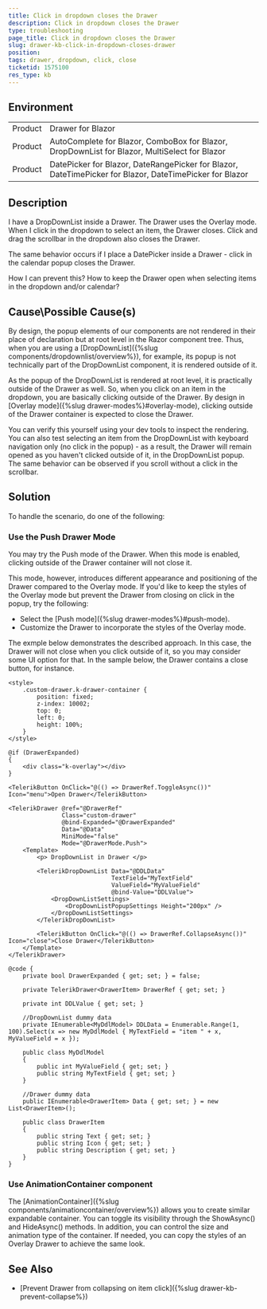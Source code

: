 ```yaml
---
title: Click in dropdown closes the Drawer
description: Click in dropdown closes the Drawer
type: troubleshooting
page_title: Click in dropdown closes the Drawer
slug: drawer-kb-click-in-dropdown-closes-drawer
position: 
tags: drawer, dropdown, click, close
ticketid: 1575100
res_type: kb
---
```


## Environment

<table>
    <tr>
        <td>Product</td>
        <td>Drawer for Blazor</td>
    </tr>
    <tr>
        <td>Product</td>
        <td>AutoComplete for Blazor, ComboBox for Blazor, DropDownList for Blazor, MultiSelect for Blazor</td>
    </tr>
    <tr>
        <td>Product</td>
        <td>DatePicker for Blazor, DateRangePicker for Blazor, DateTimePicker for Blazor, DateTimePicker for Blazor</td>
    </tr>
</table>


## Description

I have a DropDownList inside a Drawer. The Drawer uses the Overlay mode. When I click in the dropdown to select an item, the Drawer closes. Click and drag the scrollbar in the dropdown also closes the Drawer.

The same behavior occurs if I place a DatePicker inside a Drawer - click in the calendar popup closes the Drawer.

How I can prevent this? How to keep the Drawer open when selecting items in the dropdown and/or calendar?

## Cause\Possible Cause(s)

By design, the popup elements of our components are not rendered in their place of declaration but at root level in the Razor component tree. Thus, when you are using a [DropDownList]({%slug components/dropdownlist/overview%}), for example, its popup is not technically part of the DropDownList component, it is rendered outside of it.

As the popup of the DropDownList is rendered at root level, it is practically outside of the Drawer as well. So, when you click on an item in the dropdown, you are basically clicking outside of the Drawer. By design in [Overlay mode]({%slug drawer-modes%}#overlay-mode), clicking outside of the Drawer container is expected to close the Drawer.

You can verify this yourself using your dev tools to inspect the rendering. You can also test selecting an item from the DropDownList with keyboard navigation only (no click in the popup) - as a result, the Drawer will remain opened as you haven't clicked outside of it, in the DropDownList popup. The same behavior can be observed if you scroll without a click in the scrollbar.

## Solution

To handle the scenario, do one of the following:

### Use the Push Drawer Mode 

You may try the Push mode of the Drawer. When this mode is enabled, clicking outside of the Drawer container will not close it. 

This mode, however, introduces different appearance and positioning of the Drawer compared to the Overlay mode. If you'd like to keep the styles of the Overlay mode but prevent the Drawer from closing on click in the popup, try the following:

* Select the [Push mode]({%slug drawer-modes%}#push-mode).
* Customize the Drawer to incorporate the styles of the Overlay mode.

The exmple below demonstrates the described approach. In this case, the Drawer will not close when you click outside of it, so you may consider some UI option for that. In the sample below, the Drawer contains a close button, for instance.

````CSHTML
<style>
    .custom-drawer.k-drawer-container {
        position: fixed;
        z-index: 10002;
        top: 0;
        left: 0;
        height: 100%;
    }
</style>

@if (DrawerExpanded)
{
    <div class="k-overlay"></div>
}

<TelerikButton OnClick="@(() => DrawerRef.ToggleAsync())" Icon="menu">Open Drawer</TelerikButton>

<TelerikDrawer @ref="@DrawerRef"
               Class="custom-drawer"
               @bind-Expanded="@DrawerExpanded"
               Data="@Data"
               MiniMode="false"
               Mode="@DrawerMode.Push">
    <Template>
        <p> DropDownList in Drawer </p>

        <TelerikDropDownList Data="@DDLData"
                             TextField="MyTextField"
                             ValueField="MyValueField"
                             @bind-Value="DDLValue">
            <DropDownListSettings>
                <DropDownListPopupSettings Height="200px" />
            </DropDownListSettings>
        </TelerikDropDownList>

        <TelerikButton OnClick="@(() => DrawerRef.CollapseAsync())" Icon="close">Close Drawer</TelerikButton>
    </Template>
</TelerikDrawer>

@code {
    private bool DrawerExpanded { get; set; } = false;

    private TelerikDrawer<DrawerItem> DrawerRef { get; set; }

    private int DDLValue { get; set; }

    //DropDownList dummy data
    private IEnumerable<MyDdlModel> DDLData = Enumerable.Range(1, 100).Select(x => new MyDdlModel { MyTextField = "item " + x, MyValueField = x });

    public class MyDdlModel
    {
        public int MyValueField { get; set; }
        public string MyTextField { get; set; }
    }

    //Drawer dummy data
    public IEnumerable<DrawerItem> Data { get; set; } = new List<DrawerItem>();

    public class DrawerItem
    {
        public string Text { get; set; }
        public string Icon { get; set; }
        public string Description { get; set; }
    }
}
````

### Use AnimationContainer component 

The [AnimationContainer]({%slug components/animationcontainer/overview%}) allows you to create similar expandable container. You can toggle its visibility through the ShowAsync() and HideAsync() methods. In addition, you can control the size and animation type of the container. If needed, you can copy the styles of an Overlay Drawer to achieve the same look. 

## See Also

* [Prevent Drawer from collapsing on item click]({%slug drawer-kb-prevent-collapse%})
